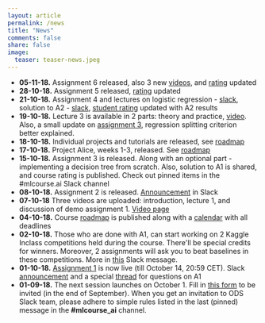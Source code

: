 ```yaml
---
layout: article
permalink: /news
title: "News"
comments: false
share: false
image:
  teaser: teaser-news.jpeg
---
```

- **05-11-18.** Assignment 6 released, also 3 new [videos](videos), and [rating](https://goo.gl/vMHdED) updated
- **28-10-18.** Assignment 5 released, [rating](https://goo.gl/vMHdED) updated
- **21-10-18.** Assignment 4 and lectures on logistic regression - [slack](https://opendatascience.slack.com/archives/C91N8TL83/p1540155881000100), solution to A2 - [slack](https://opendatascience.slack.com/archives/C91N8TL83/p1540154031000100), [student rating](https://goo.gl/vMHdED) updated with A2 results
- **19-10-18.** Lecture 3 is available in 2 parts: theory and practice, [video](video). Also, a small update on [assignment 3](https://mlcourse.ai/notebooks/blob/master/jupyter_english/assignments_fall2018/assignment3_decision_trees.ipynb), regression splitting criterion better explained.  
- **18-10-18.** Individual projects and tutorials are released, see [roadmap](roadmap)
- **17-10-18.** Project Alice, weeks 1-3, released. See [roadmap](roadmap) 
- **15-10-18.** Assignment 3 is released. Along with an optional part - implementing a decision tree from scratch. Also, solution to A1 is shared, and course rating is published. Check out pinned items in the #mlcourse.ai Slack channel 
- **08-10-18.** Assignment 2 is released. [Announcement](https://opendatascience.slack.com/archives/C91N8TL83/p1539033268000100) in Slack
- **07-10-18** Three videos are uploaded: introduction, lecture 1, and discussion of demo assignment 1. [Video page](video)
 - **04-10-18.** Course [roadmap](roadmap) is published along with a [calendar](https://calendar.google.com/calendar?cid=Z25pZ3EwZGxxb2I5cDZwMWptam5rdmY3NWtAZ3JvdXAuY2FsZW5kYXIuZ29vZ2xlLmNvbQ) with all deadlines
 - **02-10-18.** Those who are done with A1, can start working on 2 Kaggle Inclass competitions held during the course. There'll be special credits for winners. Moreover, 2 assignments will ask you to beat baselines in these competitions. More in [this](https://opendatascience.slack.com/archives/C91N8TL83/p1538470036000100) Slack message. 
 - **01-10-18.** [Assignment 1](http://nbviewer.jupyter.org/github/Yorko/mlcourse.ai/blob/master/jupyter_english/assignments_fall2018/assignment1_pandas_olympic.ipynb) is now live (till October 14, 20:59 CET). Slack [announcement](https://opendatascience.slack.com/archives/C91N8TL83/p1538381832000100) and a special [thread](https://opendatascience.slack.com/archives/C91N8TL83/p1538387361000100) for questions on A1 
- **01-09-18.** The next session launches on October 1. Fill in [this form](https://docs.google.com/forms/d/1_pDNuVHwBxV5wuOcdaXoxBZneyAQcqfOl4V2qkqKbNQ) to be invited (in the end of September). When you get an invitation to ODS Slack team, please adhere to simple rules listed in the last (pinned) message in the **#mlcourse_ai** channel. 

